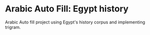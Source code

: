 # Arabic Auto Fill: Egypt history
Arabic Auto fill project using Egypt's history corpus and implementing trigram.
